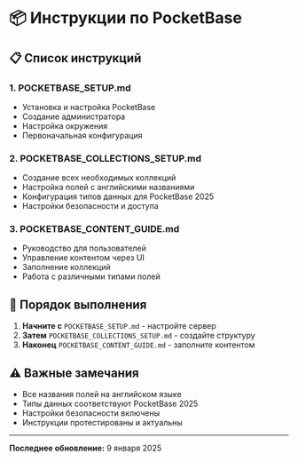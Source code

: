 # 📦 Инструкции по PocketBase

## 📋 Список инструкций

### 1. **POCKETBASE_SETUP.md**
- Установка и настройка PocketBase
- Создание администратора
- Настройка окружения
- Первоначальная конфигурация

### 2. **POCKETBASE_COLLECTIONS_SETUP.md**
- Создание всех необходимых коллекций
- Настройка полей с английскими названиями
- Конфигурация типов данных для PocketBase 2025
- Настройки безопасности и доступа

### 3. **POCKETBASE_CONTENT_GUIDE.md**
- Руководство для пользователей
- Управление контентом через UI
- Заполнение коллекций
- Работа с различными типами полей

## 🎯 Порядок выполнения

1. **Начните с** `POCKETBASE_SETUP.md` - настройте сервер
2. **Затем** `POCKETBASE_COLLECTIONS_SETUP.md` - создайте структуру
3. **Наконец** `POCKETBASE_CONTENT_GUIDE.md` - заполните контентом

## ⚠️ Важные замечания

- Все названия полей на английском языке
- Типы данных соответствуют PocketBase 2025
- Настройки безопасности включены
- Инструкции протестированы и актуальны

---

**Последнее обновление:** 9 января 2025
